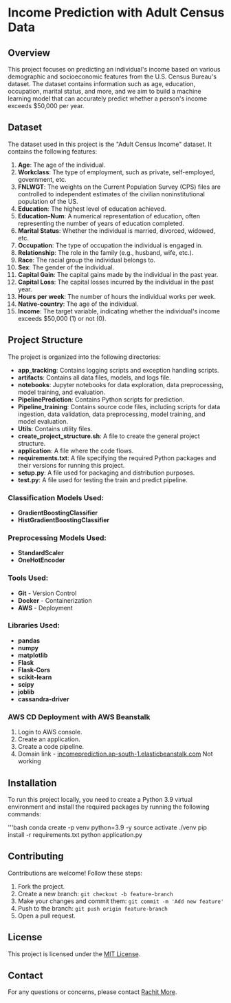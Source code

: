 # Income Prediction with Adult Census Data

## Overview

This project focuses on predicting an individual's income based on various demographic and socioeconomic features from the U.S. Census Bureau's dataset. The dataset contains information such as age, education, occupation, marital status, and more, and we aim to build a machine learning model that can accurately predict whether a person's income exceeds $50,000 per year.

## Dataset

The dataset used in this project is the "Adult Census Income" dataset. It contains the following features:

1. **Age**: The age of the individual.
2. **Workclass**: The type of employment, such as private, self-employed, government, etc.
3. **FNLWGT**: The weights on the Current Population Survey (CPS) files are controlled to independent estimates of the civilian noninstitutional population of the US.
4. **Education**: The highest level of education achieved.
5. **Education-Num**: A numerical representation of education, often representing the number of years of education completed.
6. **Marital Status**: Whether the individual is married, divorced, widowed, etc.
7. **Occupation**: The type of occupation the individual is engaged in.
8. **Relationship**: The role in the family (e.g., husband, wife, etc.).
9. **Race**: The racial group the individual belongs to.
10. **Sex**: The gender of the individual.
11. **Capital Gain**: The capital gains made by the individual in the past year.
12. **Capital Loss**: The capital losses incurred by the individual in the past year.
13. **Hours per week**: The number of hours the individual works per week.
14. **Native-country**: The age of the individual.
14. **Income**: The target variable, indicating whether the individual's income exceeds $50,000 (1) or not (0).

## Project Structure

The project is organized into the following directories:

- **app_tracking**: Contains logging scripts and exception handling scripts.
- **artifacts**: Contains all data files, models, and logs file.
- **notebooks**: Jupyter notebooks for data exploration, data preprocessing, model training, and evaluation.
- **PipelinePrediction**: Contains Python scripts for prediction.
- **Pipeline_training**: Contains source code files, including scripts for data ingestion, data validation, data preprocessing, model training, and model evaluation.
- **Utils**: Contains utility files.
- **create_project_structure.sh**: A file to create the general project structure.
- **application**: A file where the code flows.
- **requirements.txt**: A file specifying the required Python packages and their versions for running this project.
- **setup.py**: A file used for packaging and distribution purposes.
- **test.py**: A file used for testing the train and predict pipeline.

### Classification Models Used:

- **GradientBoostingClassifier**
- **HistGradientBoostingClassifier**

### Preprocessing Models Used:

- **StandardScaler**
- **OneHotEncoder**

### Tools Used:

- **Git** - Version Control
- **Docker** - Containerization
- **AWS** - Deployment

### Libraries Used:

- **pandas**
- **numpy**
- **matplotlib**
- **Flask**
- **Flask-Cors**
- **scikit-learn**
- **scipy**
- **joblib**
- **cassandra-driver**

### AWS CD Deployment with AWS Beanstalk

1. Login to AWS console.
2. Create an application.
3. Create a code pipeline.
4. Domain link - [incomeprediction.ap-south-1.elasticbeanstalk.com](http://incomeprediction.ap-south-1.elasticbeanstalk.com) Not working

## Installation

To run this project locally, you need to create a Python 3.9 virtual environment and install the required packages by running the following commands:

'''bash
conda create -p venv python=3.9 -y
source activate ./venv
pip install -r requirements.txt
python application.py

## Contributing
Contributions are welcome! Follow these steps:
1. Fork the project.
2. Create a new branch: `git checkout -b feature-branch`
3. Make your changes and commit them: `git commit -m 'Add new feature'`
4. Push to the branch: `git push origin feature-branch`
5. Open a pull request.

## License
This project is licensed under the [MIT License](LICENSE).

## Contact
For any questions or concerns, please contact [Rachit More](mailto:rachitmore3@gmail.com).

